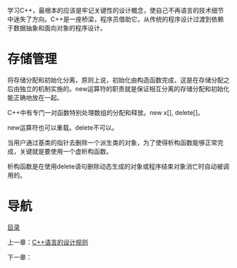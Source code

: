学习C++，最根本的应该是牢记关键性的设计概念，使自己不再语言的技术细节中迷失了方向。C++是一座桥梁，程序员借助它，从传统的程序设计过渡到依赖于数据抽象和面向对象的程序设计。

# 存储管理

将存储分配和初始化分离，原则上说，初始化由构造函数完成，这是在存储分配之后由独立的机制实施的。new运算符的职责就是保证相互分离的存储分配和初始化能正确地放在一起。

C++中有专门一对函数特别处理数组的分配和释放。new x[], delete[]。

new运算符也可以重载。delete不可以。

当用户通过基类的指针去删除一个派生类的对象，为了使得析构函数能够正常完成，关键就是要使用一个虚析构函数。

析构函数是在使用delete语句删除动态生成的对象或程序结束对象消亡时自动被调用的。

# 导航

[目录](README.md)

上一章：[C++语言的设计规则](C++语言的设计规则.md)

下一章：